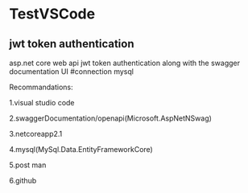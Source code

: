 # TestVSCode
## jwt token authentication

asp.net core web api jwt token authentication along with the swagger documentation UI #connection mysql

Recommandations:

1.visual studio code

2.swaggerDocumentation/openapi(Microsoft.AspNetNSwag)

3.netcoreapp2.1

4.mysql(MySql.Data.EntityFrameworkCore)

5.post man

6.github
